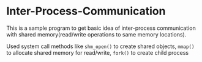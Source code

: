 # Inter-Process-Communication
This is a sample program to get basic idea of inter-process communication with shared memory(read/write operations to same memory locations).

Used system call methods like `shm_open()` to create shared objects, `mmap()` to allocate shared memory for read/write, `fork()` to create child process
